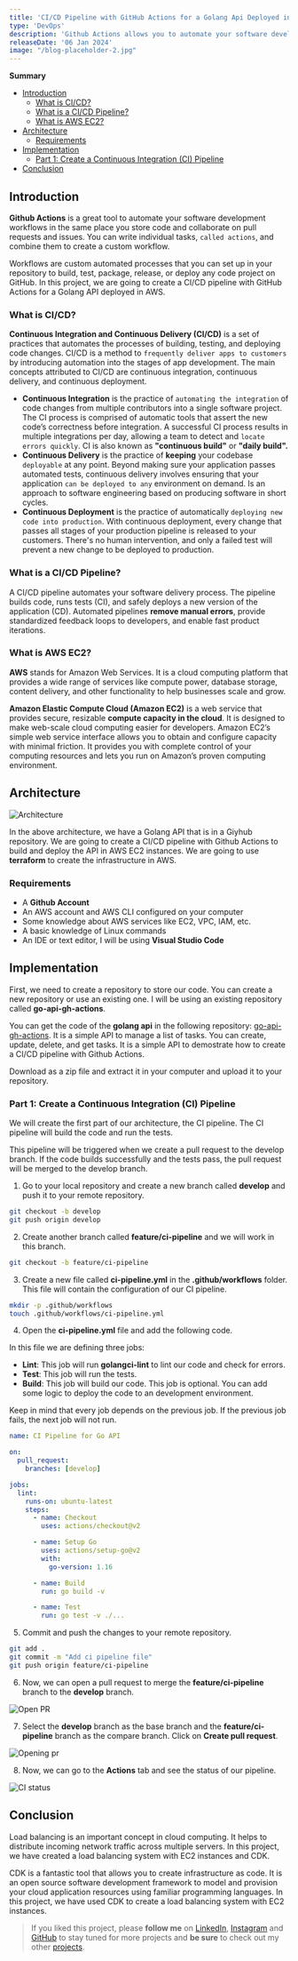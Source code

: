 ```yaml
---
title: 'CI/CD Pipeline with GitHub Actions for a Golang Api Deployed in AWS'
type: 'DevOps'
description: 'Github Actions allows you to automate your software development workflows in the same place you store code and collaborate on pull requests and issues. You can write individual tasks, called actions, and combine them to create a custom workflow. Workflows are custom automated processes that you can set up in your repository to build, test, package, release, or deploy any code project on GitHub. In this project, we are going to create a CI/CD pipeline with GitHub Actions for a Golang API deployed in AWS.'
releaseDate: '06 Jan 2024'
image: "/blog-placeholder-2.jpg"
---
```

**Summary**

- [Introduction](#introduction)
  - [What is CI/CD?](#what-is-cicd)
  - [What is a CI/CD Pipeline?](#what-is-a-cicd-pipeline)
  - [What is AWS EC2?](#what-is-aws-ec2)
- [Architecture](#architecture)
  - [Requirements](#requirements)
- [Implementation](#implementation)
  - [Part 1: Create a Continuous Integration (CI) Pipeline](#part-1-create-a-continuous-integration-ci-pipeline)
- [Conclusion](#conclusion)

## Introduction

**Github Actions** is a great tool to automate your software development workflows in the same place you store code and collaborate on pull requests and issues. You can write individual tasks, `called actions`, and combine them to create a custom workflow.

Workflows are custom automated processes that you can set up in your repository to build, test, package, release, or deploy any code project on GitHub. In this project, we are going to create a CI/CD pipeline with GitHub Actions for a Golang API deployed in AWS.

### What is CI/CD?

**Continuous Integration and Continuous Delivery (CI/CD)** is a set of practices that automates the processes of building, testing, and deploying code changes. CI/CD is a method to `frequently deliver apps to customers` by introducing automation into the stages of app development. The main concepts attributed to CI/CD are continuous integration, continuous delivery, and continuous deployment.

- **Continuous Integration** is the practice of `automating the integration` of code changes from multiple contributors into a single software project. The CI process is comprised of automatic tools that assert the new code’s correctness before integration. A successful CI process results in multiple integrations per day, allowing a team to detect and `locate errors quickly`. CI is also known as **"continuous build"** or **"daily build".**
- **Continuous Delivery** is the practice of **keeping** your codebase `deployable` at any point. Beyond making sure your application passes automated tests, continuous delivery involves ensuring that your application `can be deployed to any` environment on demand. Is an approach to software engineering based on producing software in short cycles.
- **Continuous Deployment** is the practice of automatically `deploying new code into production`. With continuous deployment, every change that passes all stages of your production pipeline is released to your customers. There's no human intervention, and only a failed test will prevent a new change to be deployed to production.

### What is a CI/CD Pipeline?

A CI/CD pipeline automates your software delivery process. The pipeline builds code, runs tests (CI), and safely deploys a new version of the application (CD). Automated pipelines **remove manual errors**, provide standardized feedback loops to developers, and enable fast product iterations.

### What is AWS EC2?

**AWS** stands for Amazon Web Services. It is a cloud computing platform that provides a wide range of services like compute power, database storage, content delivery, and other functionality to help businesses scale and grow.

**Amazon Elastic Compute Cloud (Amazon EC2)** is a web service that provides secure, resizable **compute capacity in the cloud**. It is designed to make web-scale cloud computing easier for developers. Amazon EC2’s simple web service interface allows you to obtain and configure capacity with minimal friction. It provides you with complete control of your computing resources and lets you run on Amazon’s proven computing environment.

## Architecture

![Architecture](/content/projects/load-balancing-aws/architecture.png)

In the above architecture, we have a Golang API that is in a Giyhub repository. We are going to create a CI/CD pipeline with Github Actions to build and deploy the API in AWS EC2 instances. We are going to use **terraform** to create the infrastructure in AWS.

### Requirements

- A **Github Account**
- An AWS account and AWS CLI configured on your computer
- Some knowledge about AWS services like EC2, VPC, IAM, etc.
- A basic knowledge of Linux commands
- An IDE or text editor, I will be using **Visual Studio Code**

## Implementation

First, we need to create a repository to store our code. You can create a new repository or use an existing one. I will be using an existing repository called **go-api-gh-actions**.

You can get the code of the **golang api** in the following repository: [go-api-gh-actions](https://github.com/Leninner/go-api-rest-gh-actions). It is a simple API to manage a list of tasks. You can create, update, delete, and get tasks. It is a simple API to demostrate how to create a CI/CD pipeline with Github Actions.

Download as a zip file and extract it in your computer and upload it to your repository.

### Part 1: Create a Continuous Integration (CI) Pipeline

We will create the first part of our architecture, the CI pipeline. The CI pipeline will build the code and run the tests. 

This pipeline will be triggered when we create a pull request to the develop branch. If the code builds successfully and the tests pass, the pull request will be merged to the develop branch.

1. Go to your local repository and create a new branch called **develop** and push it to your remote repository.

```bash
git checkout -b develop
git push origin develop
```

2. Create another branch called **feature/ci-pipeline** and we will work in this branch.

```bash
git checkout -b feature/ci-pipeline
```

3. Create a new file called **ci-pipeline.yml** in the **.github/workflows** folder. This file will contain the configuration of our CI pipeline.

```bash
mkdir -p .github/workflows
touch .github/workflows/ci-pipeline.yml
```

4. Open the **ci-pipeline.yml** file and add the following code.

In this file we are defining three jobs:

- **Lint**: This job will run **golangci-lint** to lint our code and check for errors.
- **Test**: This job will run the tests.
- **Build**: This job will build our code. This job is optional. You can add some logic to deploy the code to an development environment.

Keep in mind that every job depends on the previous job. If the previous job fails, the next job will not run.

```yaml
name: CI Pipeline for Go API

on:
  pull_request:
    branches: [develop]

jobs:
  lint:
    runs-on: ubuntu-latest
    steps:
      - name: Checkout
        uses: actions/checkout@v2

      - name: Setup Go
        uses: actions/setup-go@v2
        with:
          go-version: 1.16

      - name: Build
        run: go build -v

      - name: Test
        run: go test -v ./...  
```

5. Commit and push the changes to your remote repository.

```bash
git add .
git commit -m "Add ci pipeline file"
git push origin feature/ci-pipeline
```

6. Now, we can open a pull request to merge the **feature/ci-pipeline** branch to the **develop** branch.

![Open PR](/content/projects/ci-cd-pipeline-gh-actions/open-pr.png)

7. Select the **develop** branch as the base branch and the **feature/ci-pipeline** branch as the compare branch. Click on **Create pull request**.

![Opening pr](/content/projects/ci-cd-pipeline-gh-actions/opening-pr.png)

8. Now, we can go to the **Actions** tab and see the status of our pipeline.

![CI status](/content/projects/ci-cd-pipeline-gh-actions/ci-status.png)

## Conclusion

Load balancing is an important concept in cloud computing. It helps to distribute incoming network traffic across multiple servers. In this project, we have created a load balancing system with EC2 instances and CDK.

CDK is a fantastic tool that allows you to create infrastructure as code. It is an open source software development framework to model and provision your cloud application resources using familiar programming languages. In this project, we have used CDK to create a load balancing system with EC2 instances.

> If you liked this project, please **follow me** on [LinkedIn](https://www.linkedin.com/in/leninner), [Instagram](https://www.instagram.com/leninner/) and [GitHub](https://www.github.com/leninner) to stay tuned for more projects and **be sure** to check out my other [projects](/projects).

